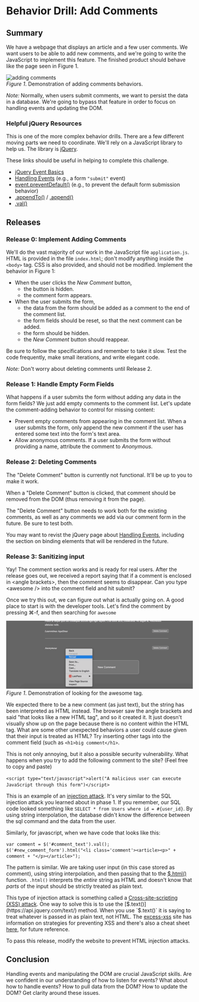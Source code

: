 # Behavior Drill: Add Comments


## Summary
We have a webpage that displays an article and a few user comments.  We want users to be able to add new comments, and we're going to write the JavaScript to implement this feature.  The finished product should behave like the page seen in Figure 1.

![adding comments](readme-assets/add-comments.gif)  
*Figure 1*.  Demonstration of adding comments behaviors.

*Note:* Normally, when users submit comments, we want to persist the data in a database. We're going to bypass that feature in order to focus on handling events and updating the DOM.


### Helpful jQuery Resources
This is one of the more complex behavior drills.  There are a few different moving parts we need to coordinate.  We'll rely on a JavaScript library to help us.  The library is [jQuery][].

These links should be useful in helping to complete this challenge.

- [jQuery Event Basics][]
- [Handling Events][] (e.g., a form `"submit"` event)
- [event.preventDefault()][] (e.g., to prevent the default form submission behavior)
- [.appendTo()][] / [.append()][]
- [.val()][]


## Releases
### Release 0: Implement Adding Comments
We'll do the vast majority of our work in the JavaScript file `application.js`.  HTML is provided in the file `index.html`; don't modify anything inside the `<body>` tag. CSS is also provided, and should not be modified.  Implement the behavior in Figure 1:

- When the user clicks the *New Comment* button,
  - the button is hidden.
  - the comment form appears.
- When the user submits the form,
  - the data from the form should be added as a comment to the end of the comment list.
  - the form fields should be reset, so that the next comment can be added.
  - the form should be hidden.
  - the *New Comment* button should reappear.

Be sure to follow the specifications and remember to take it slow.  Test the code frequently, make small iterations, and write elegant code.

_Note:_ Don't worry about deleting comments until Release 2.

### Release 1: Handle Empty Form Fields
What happens if a user submits the form without adding any data in the form fields?  We just add empty comments to the comment list.  Let's update the comment-adding behavior to control for missing content:

- Prevent empty comments from appearing in the comment list.  When a user submits the form, only append the new comment if the user has entered some text into the form's text area.
- Allow anonymous comments.  If a user submits the form without providing a name, attribute the comment to *Anonymous*.

### Release 2: Deleting Comments

The "Delete Comment" button is currently not functional. It'll be up to you to make it work.

When a "Delete Comment" button is clicked, that comment should be removed from the DOM (thus removing it from the page).

The "Delete Comment" button needs to work both for the existing comments, as well as any comments we add via our comment form in the future. Be sure to test both.

You may want to revist the jQuery page about [Handling Events][], including the section on binding elements that will be rendered in the future.

### Release 3: Sanitizing input

Yay! The comment section works and is ready for real users. After the release goes out, we received a report saying that if a comment is enclosed in &lt;angle brackets&gt;, then the comment seems to disappear. Can you type &lt;awesome /&gt; into the comment field and hit submit?

Once we try this out, we can figure out what is actually going on. A good place to start is with the developer tools. Let's find the comment by pressing ⌘-f, and then searching for `awesome`

![finding awesome](readme-assets/awesome.gif)  
*Figure 1*.  Demonstration of looking for the awesome tag.

We expected there to be a new comment (as just text), but the string has been interpreted as HTML instead. The browser saw the angle brackets and said "that looks like a new HTML tag", and so it created it. It just doesn't visually show up on the page because there is no content within the HTML tag.
What are some other unexpected behaviors a user could cause given that their input is treated as HTML? Try inserting other tags into the comment field (such as `<h1>big comment</h1>`.

This is not only annoying, but it also a possible security vulnerability. What happens when you try to add the following comment to the site? (Feel free to copy and paste)

```<script type="text/javascript">alert("A malicious user can execute JavaScript through this form")</script>```

This is an example of an [injection attack](https://www.owasp.org/index.php/Injection_Theory). It's very similar to the SQL injection attack you learned about in phase 1. If you remember, our SQL code looked something like `SELECT * from Users where id = #{user_id}`. By using string interpolation, the database didn't know the difference between the sql command and the data from the user.

Similarly, for javascript, when we have code that looks like this:
```
var comment = $('#comment_text').val();
$('#new_comment_form').html("<li class='comment'><article><p>" + comment + "</p></article>");
```

The pattern is similar. We are taking user input (in this case stored as comment), using string interpolation, and then passing that to the [$.html()](https://api.jquery.com/html/) function. `.html()` interprets the _entire_ string as HTML and doesn't know that _parts_ of the input should be strictly treated as plain text.

This type of injection attack is something called a [Cross-site-scripting (XSS) attack](https://excess-xss.com/). One way to solve this is to use the [$.text()](https://api.jquery.com/text/) method. When you use `$.text()` it is saying to treat whatever is passed in as plain text, not HTML. The [excess-xss](https://excess-xss.com/#xss-prevention) site has information on strategies for preventing XSS and there's also a cheat sheet [here](https://www.owasp.org/index.php/XSS_%28Cross_Site_Scripting%29_Prevention_Cheat_Sheet), for future reference.

To pass this release, modify the website to prevent HTML injection attacks.

## Conclusion
Handling events and manipulating the DOM are crucial JavaScript skills.  Are we confident in our understanding of how to listen for events?  What about how to handle events?  How to pull data from the DOM?  How to update the DOM?  Get clarity around these issues.


[.append()]: http://api.jquery.com/append/
[.appendTo()]: http://api.jquery.com/appendTo/
[.val()]: http://api.jquery.com/val/
[event.preventDefault()]: http://api.jquery.com/event.preventDefault/
[Handling Events]: http://learn.jquery.com/events/handling-events/
[jquery]: https://jquery.com/
[jQuery Event Basics]: http://learn.jquery.com/events/event-basics/
